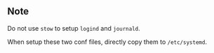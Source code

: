 ## Note

Do not use `stow` to setup `logind` and `journald`.

When setup these two conf files, directly copy them to `/etc/systemd`.